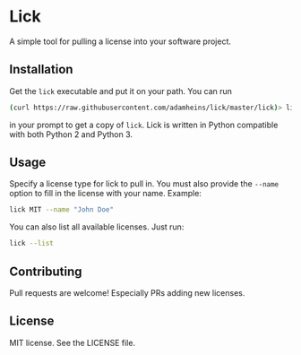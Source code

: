 # Lick
A simple tool for pulling a license into your software project.

## Installation
Get the `lick` executable and put it on your path. You can run
```bash
(curl https://raw.githubusercontent.com/adamheins/lick/master/lick)> lick
```
in your prompt to get a copy of `lick`. Lick is written in Python compatible
with both Python 2 and Python 3.

## Usage
Specify a license type for lick to pull in. You must also provide the `--name`
option to fill in the license with your name. Example:
```bash
lick MIT --name "John Doe"
```

You can also list all available licenses. Just run:
```bash
lick --list
```

## Contributing
Pull requests are welcome! Especially PRs adding new licenses.

## License
MIT license. See the LICENSE file.
